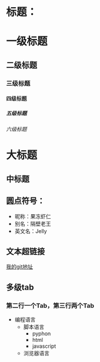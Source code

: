 # 标题：
# 一级标题
## 二级标题
### 三级标题
#### 四级标题
##### 五级标题
###### 六级标题

大标题
===
中标题
---

## 圆点符号：
* 昵称：果冻虾仁
* 别名：隔壁老王
* 英文名：Jelly

## 文本超链接
[我的git地址](https://github.com/dirunru/vue3.0learning20201222)

多级tab
---
### 第二行一个Tab，第三行两个Tab
* 编程语言
    * 脚本语言
        * pyphon
        * html
        * javascript
    * 浏览器语言    
  

